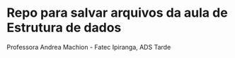 # Repo para salvar arquivos da aula de Estrutura de dados<br />
Professora Andrea Machion - Fatec Ipiranga, ADS Tarde
